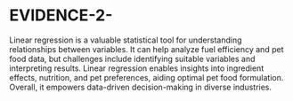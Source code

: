 # EVIDENCE-2-
Linear regression is a valuable statistical tool for understanding relationships between variables. It can help analyze fuel efficiency and pet food data, but challenges include identifying suitable variables and interpreting results. Linear regression enables insights into ingredient effects, nutrition, and pet preferences, aiding optimal pet food formulation. Overall, it empowers data-driven decision-making in diverse industries.
